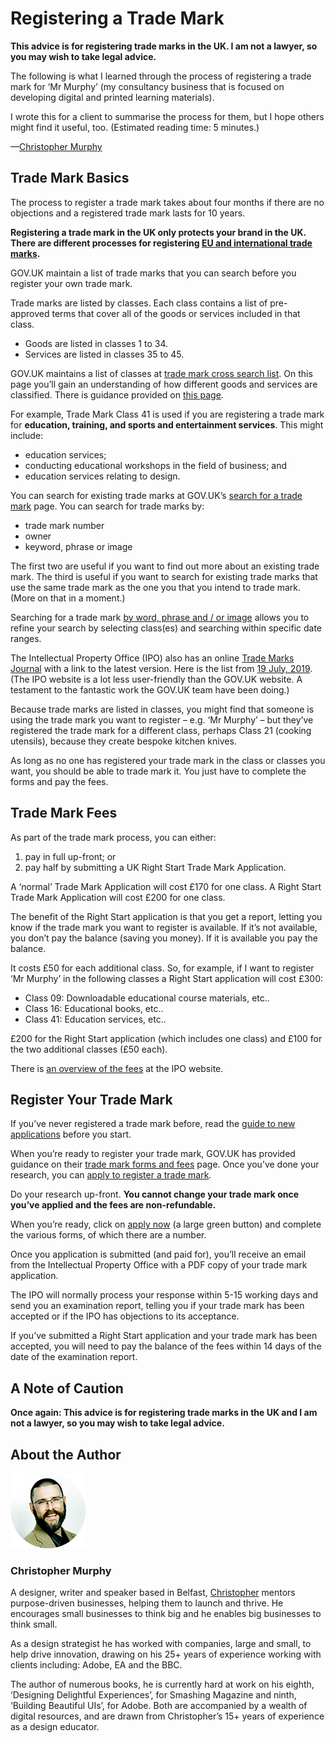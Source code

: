 Registering a Trade Mark
========================

**This advice is for registering trade marks in the UK. I am not a lawyer, so you may wish to take legal advice.**

The following is what I learned through the process of registering a trade mark for ‘Mr Murphy’ (my consultancy business that is focused on developing digital and printed learning materials).

I wrote this for a client to summarise the process for them, but I hope others might find it useful, too. (Estimated reading time: 5 minutes.)

—[Christopher Murphy][00]



Trade Mark Basics
-----------------

The process to register a trade mark takes about four months if there are no objections and a registered trade mark lasts for 10 years.

**Registering a trade mark in the UK only protects your brand in the UK. There are different processes for registering [EU and international trade marks][01].**

GOV.UK maintain a list of trade marks that you can search before you register your own trade mark.

Trade marks are listed by classes. Each class contains a list of pre-approved terms that cover all of the goods or services included in that class.

+ Goods are listed in classes 1 to 34.
+ Services are listed in classes 35 to 45.

GOV.UK maintains a list of classes at [trade mark cross search list][02]. On this page you’ll gain an understanding of how different goods and services are classified. There is guidance provided on [this page][03].

For example, Trade Mark Class 41 is used if you are registering a trade mark for **education, training, and sports and entertainment services**. This might include:

+ education services;
+ conducting educational workshops in the field of business; and
+ education services relating to design.

You can search for existing trade marks at GOV.UK’s [search for a trade mark][04] page. You can search for trade marks by:

+ trade mark number
+ owner
+ keyword, phrase or image

The first two are useful if you want to find out more about an existing trade mark. The third is useful if you want to search for existing trade marks that use the same trade mark as the one you that you intend to trade mark. (More on that in a moment.)

Searching for a trade mark [by word, phrase and / or image][05] allows you to refine your search by selecting class(es) and searching within specific date ranges.

The Intellectual Property Office (IPO) also has an online [Trade Marks Journal][06] with a link to the latest version. Here is the list from [19 July, 2019][07]. (The IPO website is a lot less user-friendly than the GOV.UK website. A testament to the fantastic work the GOV.UK team have been doing.)

Because trade marks are listed in classes, you might find that someone is using the trade mark you want to register – e.g. ‘Mr Murphy’ – but they’ve registered the trade mark for a different class, perhaps Class 21 (cooking utensils), because they create bespoke kitchen knives.

As long as no one has registered your trade mark in the class or classes you want, you should be able to trade mark it. You just have to complete the forms and pay the fees.



Trade Mark Fees
---------------

As part of the trade mark process, you can either:

1. pay in full up-front; or
2. pay half by submitting a UK Right Start Trade Mark Application.

A ‘normal’ Trade Mark Application will cost £170 for one class. A Right Start Trade Mark Application will cost £200 for one class.

The benefit of the Right Start application is that you get a report, letting you know if the trade mark you want to register is available. If it’s not available, you don’t pay the balance (saving you money). If it is available you pay the balance.

It costs £50 for each additional class. So, for example, if I want to register ‘Mr Murphy’ in the following classes a Right Start application will cost £300:

+ Class 09: Downloadable educational course materials, etc..
+ Class 16: Educational books, etc..
+ Class 41: Education services, etc..

£200 for the Right Start application (which includes one class) and £100 for the two additional classes (£50 each).

There is [an overview of the fees][08] at the IPO website.



Register Your Trade Mark
------------------------

If you’ve never registered a trade mark before, read the [guide to new applications][09] before you start.

When you’re ready to register your trade mark, GOV.UK has provided guidance on their [trade mark forms and fees][10] page. Once you’ve done your research, you can [apply to register a trade mark][11].

Do your research up-front. **You cannot change your trade mark once you’ve applied and the fees are non-refundable.**

When you’re ready, click on [apply now][12] (a large green button) and complete the various forms, of which there are a number.

Once you application is submitted (and paid for), you’ll receive an email from the Intellectual Property Office with a PDF copy of your trade mark application.

The IPO will normally process your response within 5-15 working days and send you an examination report, telling you if your trade mark has been accepted or if the IPO has objections to its acceptance.

If you’ve submitted a Right Start application and your trade mark has been accepted, you will need to pay the balance of the fees within 14 days of the date of the examination report.



A Note of Caution
-----------------

**Once again: This advice is for registering trade marks in the UK and I am not a lawyer, so you may wish to take legal advice.**



About the Author
----------------

![Christopher Murphy](images/mr-murphy.png)

### Christopher Murphy

A designer, writer and speaker based in Belfast, [Christopher][13] mentors purpose-driven businesses, helping them to launch and thrive. He encourages small businesses to think big and he enables big businesses to think small.

As a design strategist he has worked with companies, large and small, to help drive innovation, drawing on his 25+ years of experience working with clients including: Adobe, EA and the BBC.

The author of numerous books, he is currently hard at work on his eighth, ‘Designing Delightful Experiences’, for Smashing Magazine and ninth, ‘Building Beautiful UIs’, for Adobe. Both are accompanied by a wealth of digital resources, and are drawn from Christopher’s 15+ years of experience as a design educator.



<!-- Links -->

[01]: https://www.gov.uk/government/publications/protecting-your-uk-intellectual-property-abroad

[02]: https://www.gov.uk/government/publications/searching-for-similar-trade-mark-goodsservices-in-other-classes/trade-mark-cross-search-list

[03]: https://www.gov.uk/government/publications/searching-for-similar-trade-mark-goodsservices-in-other-classes

[04]: https://www.gov.uk/search-for-trademark

[05]: https://trademarks.ipo.gov.uk/ipo-tmtext

[06]: https://www.ipo.gov.uk/t-tmj.htm

[07]: https://www.ipo.gov.uk/t-tmj/tm-journals/2019-029/index.html

[08]: https://www.ipo.gov.uk/tm3-servicesfees

[09]: https://www.gov.uk/guidance/trade-marks-manual/new-applications

[10]: https://www.gov.uk/government/publications/trade-mark-forms-and-fees

[11]: https://www.gov.uk/how-to-register-a-trade-mark

[12]: https://www.gov.uk/how-to-register-a-trade-mark/apply

[13]: https://twitter.com/fehler

[00]: https://github.com/fehler/miscellany/blob/master/registering-a-trade-mark/registering-a-trade-mark.md#about-the-author